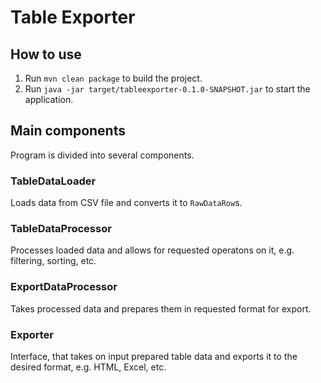 # Table Exporter

## How to use

1. Run `mvn clean package` to build the project.
2. Run `java -jar target/tableexporter-0.1.0-SNAPSHOT.jar` to start the application.

## Main components

Program is divided into several components.

### TableDataLoader

Loads data from CSV file and converts it to `RawDataRow`s.

### TableDataProcessor

Processes loaded data and allows for requested operatons on it, e.g. filtering, sorting, etc.

### ExportDataProcessor

Takes processed data and prepares them in requested format for export.

### Exporter

Interface, that takes on input prepared table data and exports it to the desired format, e.g. HTML, Excel, etc.
